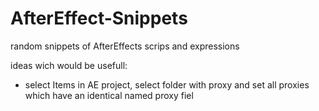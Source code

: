 # AfterEffect-Snippets

random snippets of AfterEffects scrips and expressions

ideas wich would be usefull:
- select Items in AE project, select folder with proxy and set all proxies which have an identical named proxy fiel
